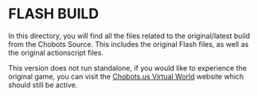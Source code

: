 # FLASH BUILD
In this directory, you will find all the files related to the original/latest build from the Chobots Source. This includes the original Flash files, as well as the original actionscript files.

This version does not run standalone, if you would like to experience the original game, you can visit the [Chobots.us Virtual World](https://www.chobots.us) website which should still be active.